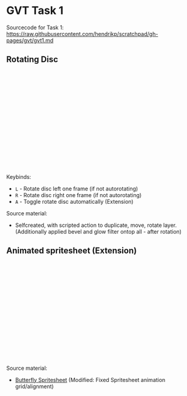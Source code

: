 # GVT Task 1
Sourcecode for Task 1:
https://raw.githubusercontent.com/hendrikp/scratchpad/gh-pages/gvt/gvt1.md

## Rotating Disc

<style>
    .spiral {
      display: inline-block;
      width: 256px;
      height: 256px;
    }
    .spiral_auto {
      animation: moveSpiralX 0.4s steps(12) infinite;
    }
    @keyframes moveSpiralX {
      from{background-position-x:0px;}
      to{background-position-x:-3072px;}
    }
</style>

<script>
// As requested in task load image indirectly, via javascript
function loadImage(id, filename)
{
    var imageObj = new Image();
    imageObj.onload = function()
    {
        var img = document.getElementById(id);
        img.setAttribute("style", "background-image: url(" + filename + ");");
    };
    imageObj.src = filename;
}

// Load image once window loaded
window.onload = function() { loadImage('spiral1', 'spiral.png'); };

// Handle autorotate (Extension)
var _stateAutoRotate = false;
function toggleSpiralAutoRotate()
{
  var autoRotate = !_stateAutoRotate;
  var rotateClass = "spiral_auto";
  
  var img = document.getElementById("spiral1");
  img.style.removeProperty("background-position-x"); // Reset frame-based animation
  
  // add/remove css class for autorotation
  if (autoRotate)
  {
    img.classList.add(rotateClass);
  }
  else
  {
    if (img.classList.contains(rotateClass))
    {
        img.classList.remove(rotateClass);
    }
  }
 
  _stateAutoRotate = autoRotate;
}

// Handle frame based animation
var _animationFrame = 0;
function spiralAnimate(frameDelta)
{
    if (!_stateAutoRotate)
    {
        _animationFrame += frameDelta;

        // this potentially supports angle based rotation, with more then one frame delta too
        while (_animationFrame < 0)
        {
            _animationFrame += 12;
        }

        while (_animationFrame >= 12)
        {
            _animationFrame -= 12;
        }

        var xPos = _animationFrame * -256;

        // Frame wise animation by moving offset
        var img = document.getElementById("spiral1");
        img.style.setProperty("background-position-x", xPos + "px");
    }
}

// Key handler
window.onkeydown = function(evt)
{
    var key = evt.which ? evt.which : evt.keyCode;
    var c = String.fromCharCode(key);
    
    if (c == 'A')
    {
        toggleSpiralAutoRotate();
    }
    else if(c == 'R')
    {
        spiralAnimate(1);
    }
    else if(c == 'L')
    {
        spiralAnimate(-1);
    }
};

</script>

<div id="spiral1" class="spiral"></div>

Keybinds:
* `L` - Rotate disc left one frame (if not autorotating)
* `R` - Rotate disc right one frame (if not autorotating)
* `A` - Toggle rotate disc automatically (Extension)

Source material:
* Selfcreated, with scripted action to duplicate, move, rotate layer. (Additionally applied bevel and glow filter ontop all - after rotation)

## Animated spritesheet (Extension)
<style>
    .butterfly {
      display: inline-block;
      width: 256px;
      height: 256px;
      background-image : url(butterfly.png);
      animation: moveButterflyX 0.25s steps(4) infinite,
                 moveButterflyY 1s steps(4) infinite;
    }
    @keyframes moveButterflyX {
      from{background-position-x:0px;}
      to{background-position-x:-1024px;}
    }
    @keyframes moveButterflyY {
      from{background-position-y:0px;}
      to{background-position-y:-1024px;}
    }
</style>

<div class="butterfly"></div>

Source material:
* [Butterfly Spritesheet](https://opengameart.org/content/butterfly-animation) (Modified: Fixed Spritesheet animation grid/alignment)
